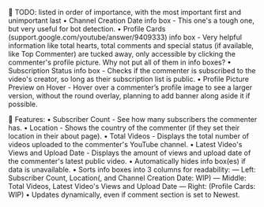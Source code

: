 📝 TODO: listed in order of importance, with the most important first and unimportant last
• Channel Creation Date info box - This one's a tough one, but very useful for bot detection.
• Profile Cards (support.google.com/youtube/answer/9409333) info box - Very helpful information like total hearts, total comments and special status (if available, like Top Commenter) are tucked away, only accessible by clicking the commenter's profile picture. Why not put all of them in info boxes?
• Subscription Status info box - Checks if the commenter is subscribed to the video's creator, so long as their subscription list is public.
• Profile Picture Preview on Hover - Hover over a commenter’s profile image to see a larger version, without the round overlay, planning to add banner along aside it if possible.

🚀 Features:
• Subscriber Count - See how many subscribers the commenter has.
• Location - Shows the country of the commenter (if they set their location in their about page).
• Total Videos - Displays the total number of videos uploaded to the commenter's YouTube channel.
• Latest Video's Views and Upload Date - Displays the amount of views and upload date of the commenter's latest public video.
• Automatically hides info box(es) if data is unavailable.
• Sorts info boxes into 3 columns for readability:
— Left: Subscriber Count, Location(, and Channel Creation Date: WIP)
— Middle: Total Videos, Latest Video's Views and Upload Date
— Right: (Profile Cards: WIP)
• Updates dynamically, even if comment section is set to Newest.
